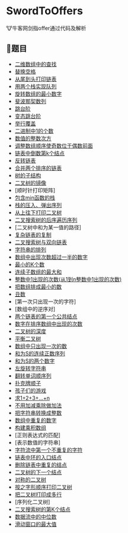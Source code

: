 # SwordToOffers
:cow:牛客网剑指offer通过代码及解析

## :pencil:题目
- [二维数组中的查找](FindInMatrix.md)
- [替换空格](ReplaceSpace.md)
- [从尾到头打印链表](PrintListFromTailToHead.md)
- [用两个栈实现队列](TwoStacksQueue.md)
- [旋转数组的最小数字](MinNumInRotatedArray.md)
- [斐波那契数列](FibonacciArray.md)
- [跳台阶](JumpStair.md)
- [变态跳台阶](CrazyJumpStair.md)
- [举行覆盖](RectangleCover.md)
- [二进制中1的个数](BitSetCount.md)
- [数值的整数次方](CalculatePower.md)
- [调整数组顺序使奇数位于偶数前面](StableReorderArray.md)
- [链表中倒数第k个结点](FindKthToTail.md)
- [反转链表](ReverseList.md)
- [合并两个排序的链表](MergeSortedList.md)
- [树的子结构](IsSubTree.md)
- [二叉树的镜像](MirrorOfBinTree.md)
- [顺时针打印矩阵]
- [包含min函数的栈](TwoStacksMinimum.md)
- [栈的压入、弹出序列](IsPopOrder.md)
- [从上往下打印二叉树](PrintBintreeFromTopToBottom.md)
- [二叉搜索树的后序遍历序列](IsPostTraverseOfBST.md)
- [二叉树中和为某一值的路径]
- [复杂链表的复制](CloneComplexList.md)
- [二叉搜索树与双向链表](ConvertBSTToDEL.md)
- [字符串的排列](StringPermutation.md)
- [数组中出现次数超过一半的数字](FindMoreThanHalfTimeNumber.md)
- [最小的K个数](FindTopKNumbers.md)
- [连续子数组的最大和](FindGreatestSumOfSubArray.md)
- [整数中1出现的次数(从1到n整数中1出现的次数)](FindTimesOf1Between1AndN.md)
- [把数组排成最小的数](PrintMinNumber.md)
- [丑数](FindNthUglyNumber.md)
- [第一次只出现一次的字符]
- [数组中的逆序对]
- [两个链表的第一个公共结点](FindFirstCommonNode.md)
- [数字在排序数组中出现的次数](CountTimesOfK.md)
- [二叉树的深度](CountBiTreeDepth.md)
- [平衡二叉树](IsBalancedBiTree.md)
- [数组中只出现一次的数](FindTwoNumsAppearOnce.md)
- [和为S的连续正数序列](ContinuousSequence.md)
- [和为S的两个数字](FindNumbersWithSum.md)
- [左旋转字符串](LeftRotateString.md)
- [翻转单词顺序列](ReverseSentence.md)
- [扑克牌顺子](ContinuousPoke.md)
- [孩子们的游戏](LastRemainingChild.md)
- [求1+2+3+...+n](Calculate1ToNSum.md)
- [不用加减乘除做加法](AddWithoutArithmeticOper.md)
- [把字符串转换成整数](ConvertStringToInt.md)
- [数组中重复的数字](FindDuplicatedNum.md)
- [构建乘积数组](MultiplyArray.md)
- [正则表达式的匹配]
- [表示数值的字符串]
- [字符流中第一个不重复的字符](FirstUniqueCharInString.md)
- [链表中环的入口结点](FindEntryNodeOfLoop.md)
- [删除链表中重复的结点](DelDuplicatedNode.md)
- [二叉树的下一个结点](ConstructNextPointerByInorder.md)
- [对称的二叉树](IsBiTreeSymmetrical.md)
- [按之字形顺序打印二叉树](PrintBiTreeInZorder.md)
- [把二叉树打印成多行](PrintBiTreeInLevel.md)
- [序列化二叉树]
- [二叉搜索树的第K个结点](FindKthNodeInBST.md)
- [数据流中的中位数](GetMedianInStream.md)
- [滑动窗口的最大值](MaximumOfSlipWindow.md)